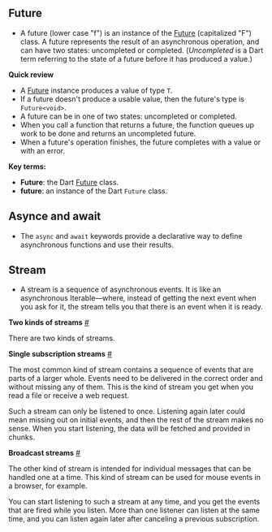 ## Future

- A future (lower case "f") is an instance of the [Future](https://api.dart.dev/stable/dart-async/Future-class.html) (capitalized "F") class. A future represents the result of an asynchronous operation, and can have two states: uncompleted or completed. (_Uncompleted_ is a Dart term referring to the state of a future before it has produced a value.)

**Quick review**

- A [Future<T>](https://api.dart.dev/stable/dart-async/Future-class.html) instance produces a value of type `T`.
- If a future doesn't produce a usable value, then the future's type is `Future<void>`.
- A future can be in one of two states: uncompleted or completed.
- When you call a function that returns a future, the function queues up work to be done and returns an uncompleted future.
- When a future's operation finishes, the future completes with a value or with an error.

**Key terms:**

- **Future**: the Dart [Future](https://api.dart.dev/stable/dart-async/Future-class.html) class.
- **future**: an instance of the Dart `Future` class.

## Asynce and await

- The `async` and `await` keywords provide a declarative way to define asynchronous functions and use their results.

## Stream

- A stream is a sequence of asynchronous events. It is like an asynchronous Iterable—where, instead of getting the next event when you ask for it, the stream tells you that there is an event when it is ready.

**Two kinds of streams** [#](https://dart.dev/tutorials/language/streams#two-kinds-of-streams)

There are two kinds of streams.

**Single subscription streams** [#](https://dart.dev/tutorials/language/streams#single-subscription-streams)

The most common kind of stream contains a sequence of events that are parts of a larger whole. Events need to be delivered in the correct order and without missing any of them. This is the kind of stream you get when you read a file or receive a web request.

Such a stream can only be listened to once. Listening again later could mean missing out on initial events, and then the rest of the stream makes no sense. When you start listening, the data will be fetched and provided in chunks.

**Broadcast streams** [#](https://dart.dev/tutorials/language/streams#broadcast-streams)

The other kind of stream is intended for individual messages that can be handled one at a time. This kind of stream can be used for mouse events in a browser, for example.

You can start listening to such a stream at any time, and you get the events that are fired while you listen. More than one listener can listen at the same time, and you can listen again later after canceling a previous subscription.
